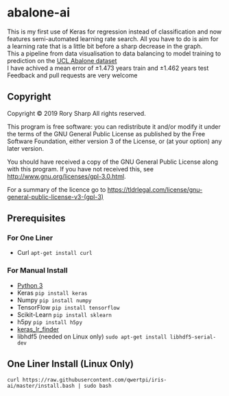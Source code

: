 # abalone-ai
This is my first use of Keras for regression instead of classification and now features semi-automated learning rate search. All you have to do is aim for a learning rate that is a little bit before a sharp decrease in the graph.  
This a pipeline from data visualisation to data balancing to model training to prediction on the [UCL Abalone dataset](https://archive.ics.uci.edu/ml/datasets/abalone)  
I have achived a mean error of ±1.473 years train and ±1.462 years test  
Feedback and pull requests are very welcome

## Copyright
Copyright © 2019  Rory Sharp All rights reserved.

This program is free software: you can redistribute it and/or modify
it under the terms of the GNU General Public License as published by
the Free Software Foundation, either version 3 of the License, or
(at your option) any later version.

You should have received a copy of the GNU General Public License
along with this program.  If you have not received this, see <http://www.gnu.org/licenses/gpl-3.0.html>.

For a summary of the licence go to https://tldrlegal.com/license/gnu-general-public-license-v3-(gpl-3)

## Prerequisites
### For One Liner
* Curl `apt-get install curl`
### For Manual Install
* [Python 3](https://www.python.org/downloads/)
* Keras `pip install keras`
* Numpy `pip install numpy`
* TensorFlow `pip install tensorflow`
* Scikit-Learn `pip install sklearn`
* h5py `pip install h5py`
* [keras_lr_finder](https://github.com/qwertpi/keras_lr_finder)
* libhdf5 (needed on Linux only) `sudo apt-get install libhdf5-serial-dev`
## One Liner Install (Linux Only)
` curl https://raw.githubusercontent.com/qwertpi/iris-ai/master/install.bash | sudo bash `
